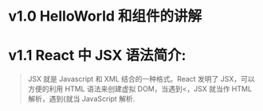 # v1.0 HelloWorld 和组件的讲解

# v1.1 React 中 JSX 语法简介:

> JSX 就是 Javascript 和 XML 结合的一种格式。React 发明了 JSX，可以方便的利用 HTML 语法来创建虚拟 DOM，当遇到<，JSX 就当作 HTML 解析，遇到{就当 JavaScript 解析.

